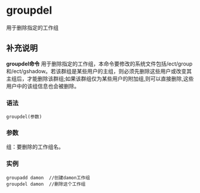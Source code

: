 groupdel
===

用于删除指定的工作组

## 补充说明

**groupdel命令** 用于删除指定的工作组，本命令要修改的系统文件包括/ect/group和/ect/gshadow。若该群组是某些用户的主组，则必须先删除这些用户或改变其主组后，才能删除该群组;如果该群组仅为某些用户的附加组,则可以直接删除,这些用户中的该组信息也会被删除。

###  语法

```shell
groupdel(参数)
```

###  参数

组：要删除的工作组名。

###  实例

```shell
groupadd damon  //创建damon工作组
groupdel damon  //删除这个工作组
```


